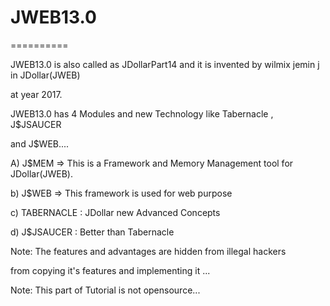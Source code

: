 # JWEB13.0
==========

JWEB13.0  is  also  called  as  JDollarPart14  and  it  is  invented  by  wilmix  jemin  j  in JDollar(JWEB)

at  year  2017.


JWEB13.0  has  4  Modules  and  new  Technology  like  Tabernacle ,  J$JSAUCER 

and J$WEB....

A) J$MEM  =>  This  is  a  Framework  and  Memory  Management  tool for  JDollar(JWEB).


b) J$WEB => This  framework  is  used for  web purpose

c) TABERNACLE :  JDollar new Advanced  Concepts 

d)  J$JSAUCER : Better  than Tabernacle


Note:  The  features   and  advantages  are   hidden  from  illegal  hackers

from   copying  it's  features  and  implementing  it ...

Note:  This  part  of   Tutorial  is  not  opensource...
